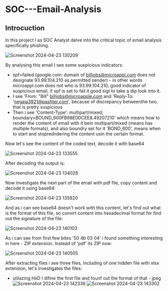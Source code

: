 # SOC---Email-Analysis

## Introcuction

In this project I as SOC Analyst delve into the critical topic of email analysis specifically phishing.

![Screenshot 2024-04-23 130209](https://github.com/AndrewTanga/SOC---Email-Analysis/assets/93886645/a7a5e12a-3345-477b-bf85-620abecdedf4)

By analysing this email I see some suspicious indicators:
- spf=failed (google.com: domain of billjobs@microappl.com does not designate 93.99.104.210 as permitted sender) - in other words microappl.com does not who is 93.99.104.210, good indicator of suspicious email, if spf is set to fail it good sigt to take a dip look into it.
- I see 'From: "Bill" billjobs@microapple.com and 'Reply-To: 'negaja3921@pashter.com', because of discrepancy betweenthe two, that is pretty suspicious
- Then i see 'Content-Type': multipart/mixed; boundary=BOUND_600FB98E0DCEE8.49207210' which means how to render the content of email with it bein multipart/mixed (means has multiple formats), and also boundry set for it 'BOND_600', means when to start and stopredndering the content usin the certain format.

Now let's see the content of the coded text, decode it with base64

![Screenshot 2024-04-23 133555](https://github.com/AndrewTanga/SOC---Email-Analysis/assets/93886645/39f008a1-b2ab-4014-be37-e7b3dda55f6d)

After decoding the output is:

![Screenshot 2024-04-23 134028](https://github.com/AndrewTanga/SOC---Email-Analysis/assets/93886645/4b3afd34-309d-4257-8bb9-20beb95cd6d3)

Now investigate the next part of the email with pdf file, copy content and decode it using base64:

![Screenshot 2024-04-23 135820](https://github.com/AndrewTanga/SOC---Email-Analysis/assets/93886645/28a13518-8ce3-4830-86b2-835a1c0a5f0f)

And as i can see base64 doesn't work with this content, let's find out what is the format of this file, so convirt content into hexadecimal format for find out the signature of the file:

![Screenshot 2024-04-23 140103](https://github.com/AndrewTanga/SOC---Email-Analysis/assets/93886645/3e757f50-d156-4e6e-9d5a-9c2db9d40607)

As i can see from first few bites '50 4b 03 04' i found something interesting in here - ZIP extension. Instead of 'pdf' its ZIP now:

![Screenshot 2024-04-23 140505](https://github.com/AndrewTanga/SOC---Email-Analysis/assets/93886645/b61f2c14-e779-42a1-95bd-320a5db7e0f1)

After extracting files i see three files, including of one hidden file with xlsx extension, let's investigates the files:
- utilazing HxD I difine the first file and founf out the format of that - jpeg 
![Screenshot 2024-04-23 142336](https://github.com/AndrewTanga/SOC---Email-Analysis/assets/93886645/12b9cca6-a57e-4a9f-8e4d-b38d2a940d4c)
![Screenshot 2024-04-23 143302](https://github.com/AndrewTanga/SOC---Email-Analysis/assets/93886645/c396329d-ac2f-461d-88a3-55df4c6064ca)






